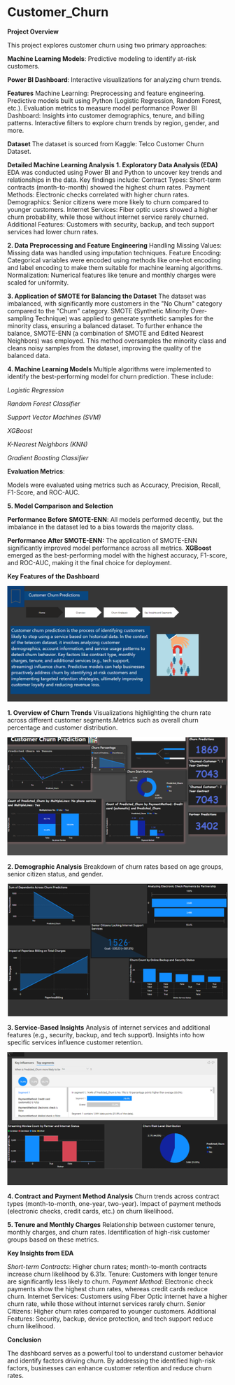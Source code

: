 # Customer_Churn
**Project Overview**

This project explores customer churn using two primary approaches:

**Machine Learning Models**: Predictive modeling to identify at-risk customers.

**Power BI Dashboard**: Interactive visualizations for analyzing churn trends.

**Features**
Machine Learning:
Preprocessing and feature engineering.
Predictive models built using Python (Logistic Regression, Random Forest, etc.).
Evaluation metrics to measure model performance
Power BI Dashboard:
Insights into customer demographics, tenure, and billing patterns.
Interactive filters to explore churn trends by region, gender, and more.

**Dataset**
The dataset is sourced from Kaggle: Telco Customer Churn Dataset.

**Detailed Machine Learning Analysis**
**1. Exploratory Data Analysis (EDA)**
EDA was conducted using Power BI and Python to uncover key trends and relationships in the data.
  Key findings include:
Contract Types: Short-term contracts (month-to-month) showed the highest churn rates.
Payment Methods: Electronic checks correlated with higher churn rates.
Demographics: Senior citizens were more likely to churn compared to younger customers.
Internet Services: Fiber optic users showed a higher churn probability, while those without internet service rarely churned.
Additional Features: Customers with security, backup, and tech support services had lower churn rates.

**2. Data Preprocessing and Feature Engineering**
Handling Missing Values: Missing data was handled using imputation techniques.
Feature Encoding:
Categorical variables were encoded using methods like one-hot encoding and label encoding to make them suitable for machine learning algorithms.
Normalization: 
Numerical features like tenure and monthly charges were scaled for uniformity.

**3. Application of SMOTE for Balancing the Dataset**
The dataset was imbalanced, with significantly more customers in the "No Churn" category compared to the "Churn" category.
SMOTE (Synthetic Minority Over-sampling Technique) was applied to generate synthetic samples for the minority class, ensuring a balanced dataset.
To further enhance the balance, SMOTE-ENN (a combination of SMOTE and Edited Nearest Neighbors) was employed.
This method oversamples the minority class and cleans noisy samples from the dataset, improving the quality of the balanced data.

**4. Machine Learning Models**
Multiple algorithms were implemented to identify the best-performing model for churn prediction. These include:

*Logistic Regression*

*Random Forest Classifier*

*Support Vector Machines (SVM)*

*XGBoost*

*K-Nearest Neighbors (KNN)*

*Gradient Boosting Classifier*

**Evaluation Metrics**:

Models were evaluated using metrics such as Accuracy, Precision, Recall, F1-Score, and ROC-AUC.

**5. Model Comparison and Selection**

**Performance Before SMOTE-ENN**:
All models performed decently, but the imbalance in the dataset led to a bias towards the majority class.

**Performance After SMOTE-ENN:**
The application of SMOTE-ENN significantly improved model performance across all metrics.
**XGBoost** emerged as the best-performing model with the highest accuracy, F1-score, and ROC-AUC, making it the final choice for deployment.


**Key Features of the Dashboard**

![alt text](Churn1.png)


**1. Overview of Churn Trends**
Visualizations highlighting the churn rate across different customer segments.Metrics such as overall churn percentage and customer distribution.

![alt text](Churn2.png)


**2. Demographic Analysis**
Breakdown of churn rates based on age groups, senior citizen status, and gender.

![alt text](Churn3.png)

**3. Service-Based Insights**
Analysis of internet services and additional features (e.g., security, backup, and tech support).
Insights into how specific services influence customer retention.

![alt text](Churn4.png)

**4. Contract and Payment Method Analysis**
Churn trends across contract types (month-to-month, one-year, two-year).
Impact of payment methods (electronic checks, credit cards, etc.) on churn likelihood.

**5. Tenure and Monthly Charges**
Relationship between customer tenure, monthly charges, and churn rates.
Identification of high-risk customer groups based on these metrics.

**Key Insights from EDA**

*Short-term Contracts*: Higher churn rates; month-to-month contracts increase churn likelihood by 6.31x.
Tenure: Customers with longer tenure are significantly less likely to churn.
*Payment Method*: Electronic check payments show the highest churn rates, whereas credit cards reduce churn.
Internet Services: Customers using Fiber Optic internet have a higher churn rate, while those without internet services rarely churn.
Senior Citizens: Higher churn rates compared to younger customers.
Additional Features: Security, backup, device protection, and tech support reduce churn likelihood.

**Conclusion**

The dashboard serves as a powerful tool to understand customer behavior and identify factors driving churn. By addressing the identified high-risk factors, businesses can enhance customer retention and reduce churn rates.

